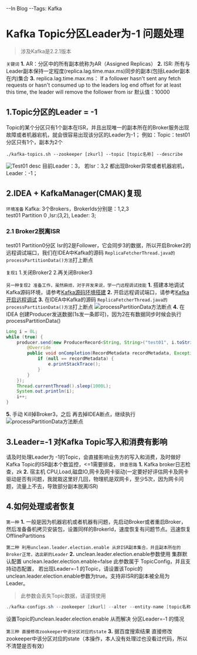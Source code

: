 --In Blog
--Tags: Kafka

# Kafka Topic分区Leader为-1 问题处理

>涉及Kafka是2.2.1版本

`关键词`
**1.** AR：分区中的所有副本统称为AR（Assigned Replicas）
**2.** ISR: 所有与Leader副本保持一定程度(replica.lag.time.max.ms)同步的副本(包括Leader副本在内)集合
**3.** replica.lag.time.max.ms： If a follower hasn't sent any fetch requests or hasn't consumed up to the leaders log end offset for at least this time, the leader will remove the follower from isr  默认值：10000

## 1.Topic分区的Leader = -1
Topic的某个分区只有1个副本在ISR，并且出现唯一的副本所在的Broker服务出现故障或者机器宕机，就会很容易出现该分区的Leader为-1；
例如：Topic：test01 分区只有1个，副本为2个
```shell
./kafka-topics.sh --zookeeper [zkurl] --topic [topic名称] --describe
```
![Test01 desc](http://img.xinzhuxiansheng.com/blogimgs/kafka/Topic%E5%88%86%E5%8C%BALeader%E4%B8%BA-1/Topic%E5%88%86%E5%8C%BA%E7%AD%89%E4%BA%8E-101.png)
目前Leader：3， 若Isr：3,2 都出现Broker异常或者机器宕机，Leader：-1；

## 2.IDEA + KafkaManager(CMAK)复现
`环境准备`
Kafka: 3个Brokers，BrokerIds分别是：1,2,3   
test01 Partition 0 ,Isr:(3,2), Leader: 3;

### 2.1 Broker2脱离ISR
test01 Partition0分区 Isr的2是Follower，它会同步3的数据，所以开启Broker2的远程调试端口，我们在IDEA中Kafka的源码 `ReplicaFetcherThread.java的processPartitionData()方法`打上断点

`复现1`
1.关闭Broker2
2.再关闭Broker3

`另一种复现2 准备工作，虽然麻烦，对于开发来说，学一门远程调试技能`
**1.** 搭建本地调试Kafka源码环境，请参考[Kafka源码环境搭建](http://xinzhuxiansheng.com/articleDetail?id=4)
**2.** 开启远程调试端口，请参考[Kafka开启远程调试](http://xinzhuxiansheng.com/articleDetail?id=10)
**3.** 在IDEA中Kafka的源码 `ReplicaFetcherThread.java的processPartitionData()方法`打上断点
![processPartitionData方法断点](http://img.xinzhuxiansheng.com/blogimgs/kafka/Topic%E5%88%86%E5%8C%BALeader%E4%B8%BA-1/Topic%E5%88%86%E5%8C%BA%E7%AD%89%E4%BA%8E-102.png)
**4.** 在IDEA 创建Producer发送数据(1s发一条即可)，因为2在有数据同步时候会执行 processPartitionData()
```java
Long i = 0L;
while (true) {
    producer.send(new ProducerRecord<String, String>("test01", i.toString()), new Callback() {
        @Override
        public void onCompletion(RecordMetadata recordMetadata, Exception e) {
            if (null == recordMetadata) {
                e.printStackTrace();
            }
        }
    });
    Thread.currentThread().sleep(1000L);
    System.out.println(i);
    i++;
}
```
**5.** 手动 Kill掉Broker3，之后 再去掉IDEA断点，继续执行
![processPartitionData方法断点](http://img.xinzhuxiansheng.com/blogimgs/kafka/Topic%E5%88%86%E5%8C%BALeader%E4%B8%BA-1/Topic%E5%88%86%E5%8C%BA%E7%AD%89%E4%BA%8E-104.png)


## 3.Leader=-1 对Kafka Topic写入和消费有影响
请及时处理Leader为 -1的Topic，会直接影响业务方的写入和消费，及时做好Kafka Topic的ISR副本个数监控，<=1需要排查，
`排查思路`
**1.** Kafka broker日志检查，zk
**2.** 宿主机 CPU,Load,磁盘IO,网卡及网卡驱动(一定要好好评估网卡及网卡驱动是否有问题，我就栽这里好几回，物理机是双网卡，至少5次，因为网卡问题，流量上不去，导致部分副本脱离ISR)


## 4.如何处理或者恢复
`第一种`
**1.** 一般是因为机器宕机或者机器有问题，先启动Broker或者重启Broker，然后准备备机拷贝安装包，设置同样的BrokerId，速度恢复有问题节点。迅速恢复OfflinePartitions

`第二种 利用unclean.leader.election.enable 从非ISR副本集合，并且副本所在的Broker正常，选出新的Leader`
**2.** unclean.leader.election.enable参数使用
集群默认配置 unclean.leader.election.enable=false
此参数属于 TopicConfig，并且支持动态配置， 若出现Leader=-1 的Topic，请设置该Topic的unclean.leader.election.enable参数为true。支持非ISR的副本被全局为Leader。

> 此参数会丢失Topic数据，请谨慎使用
```java
./kafka-configs.sh --zookeeper [zkurl] --alter --entity-name [topic名称] --entity-type topics --add-config unclean.leader.election.enable=true
```
设置Topic的unclean.leader.election.enable 从而解决 分区Leader=-1 的情况

`第三种 直接修改zookeeper中该分区对应的state`
**3.** 据百度搜索结果 直接修改zookeeper中该分区对应的state（本操作，本人没有处理过也没看过代码，所以不清楚是否有效）

